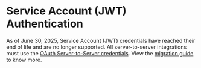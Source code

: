 # Service Account (JWT) Authentication

<InlineAlert slots="text"/>

As of June 30, 2025, Service Account (JWT) credentials have reached their end of life and are no longer supported. All server-to-server integrations must use the [OAuth Server-to-Server credentials](../ServerToServerAuthentication/implementation.md). View the [migration guide](../ServerToServerAuthentication/migration.md) to know more.
